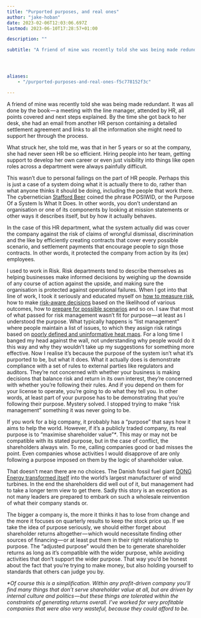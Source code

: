 ```yaml
---
title: "Purported purposes, and real ones"
author: "jake-hoban"
date: 2023-02-06T12:03:06.697Z
lastmod: 2023-06-10T17:28:57+01:00

description: ""

subtitle: "A friend of mine was recently told she was being made redundant. It was all done by the book — a meeting with the line manager, attended…"




aliases:
    - "/purported-purposes-and-real-ones-f5c778152f3c"

---
```


A friend of mine was recently told she was being made redundant. It was all done by the book — a meeting with the line manager, attended by HR, all points covered and next steps explained. By the time she got back to her desk, she had an email from another HR person containing a detailed settlement agreement and links to all the information she might need to support her through the process.

What struck her, she told me, was that in her 5 years or so at the company, she had never seen HR be so efficient. Hiring people into her team, getting support to develop her own career or even just visibility into things like open roles across a department were always painfully difficult.

This wasn’t due to personal failings on the part of HR people. Perhaps this is just a case of a system doing what it is actually there to do, rather than what anyone thinks it should be doing, including the people that work there. The cybernetician [Stafford Beer](https://metaphorum.org/) coined the phrase POSIWID, or the Purpose Of a System Is What It Does. In other words, you don’t understand an organisation or one of its components by looking at mission statements or other ways it describes itself, but by how it actually behaves.

In the case of this HR department, what the system actually did was cover the company against the risk of claims of wrongful dismissal, discrimination and the like by efficiently creating contracts that cover every possible scenario, and settlement payments that encourage people to sign those contracts. In other words, it protected the company from action by its (ex) employees.

I used to work in Risk. Risk departments tend to describe themselves as helping businesses make informed decisions by weighing up the downside of any course of action against the upside, and making sure the organisation is protected against operational failures. When I got into that line of work, I took it seriously and educated myself on [how to measure risk](https://www.howtomeasureanything.com/), how to make [risk-aware decisions](https://www.pearson.com/en-us/subject-catalog/p/foundations-of-decision-analysis/P200000003532/9780137981878) based on the likelihood of various outcomes, how to [prepare for possible scenarios](https://www.penguinrandomhouse.com/books/574940/scenario-planning-in-organizations-by-thomas-j-chermack/) and so on. I saw that most of what passed for risk management wasn’t fit for purpose — at least as I understood the purpose. What typically happens is “list management” where people maintain a list of issues, to which they assign risk ratings based on [poorly defined and uninformative heat maps](https://www.researchgate.net/publication/266666768_The_Risk_of_Using_Risk_Matrices). For a long time I banged my head against the wall, not understanding why people would do it this way and why they wouldn’t take up my suggestions for something more effective. Now I realise it’s because the purpose of the system isn’t what it’s purported to be, but what it does. What it actually does is demonstrate compliance with a set of rules to external parties like regulators and auditors. They’re not concerned with whether your business is making decisions that balance risk and return in its own interest, they’re concerned with whether you’re following their rules. And if you depend on them for your license to operate, you’re going to do what they tell you. In other words, at least part of your purpose has to be demonstrating that you’re following their purpose. Mystery solved. I stopped trying to make “risk management” something it was never going to be.

If you work for a big company, it probably has a “purpose” that says how it aims to help the world. However, if it’s a publicly traded company, its real purpose is to “maximise shareholder value”_*_. This may or may not be compatible with its stated purpose, but in the case of conflict, the shareholders always win. To me, calling companies good or bad misses the point. Even companies whose activities I would disapprove of are only following a purpose imposed on them by the logic of shareholder value.

That doesn’t mean there are no choices. The Danish fossil fuel giant [DONG Energy transformed itself](https://www.corporateknights.com/clean-technology/black-green-energy/) into the world’s largest manufacturer of wind turbines. In the end the shareholders did well out of it, but management had to take a longer term view to get there. Sadly this story is an exception as not many leaders are prepared to embark on such a wholesale reinvention of what their company stands or.

The bigger a company is, the more it thinks it has to lose from change and the more it focuses on quarterly results to keep the stock price up. If we take the idea of purpose seriously, we should either forget about shareholder returns altogether — which would necessitate finding other sources of financing — or at least put them in their right relationship to purpose. The “adjusted purpose” would then be to generate shareholder returns as long as it’s compatible with the wider purpose, while avoiding activities that don’t support the wider purpose. That way you’d be honest about the fact that you’re trying to make money, but also holding yourself to standards that others can judge you by.

_*Of course this is a simplification. Within any profit-driven company you’ll find many things that don’t serve shareholder value at all, but are driven by internal culture and politics — but these things are tolerated within the constraints of generating returns overall. I’ve worked for very profitable companies that were also very wasteful, because they could afford to be._
